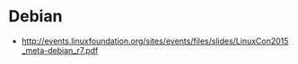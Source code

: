 # Debian

- http://events.linuxfoundation.org/sites/events/files/slides/LinuxCon2015_meta-debian_r7.pdf